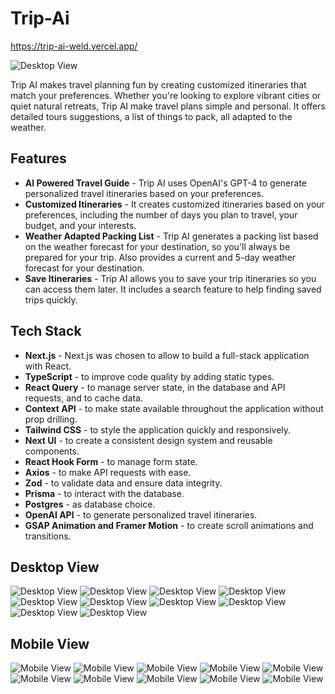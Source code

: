 # Trip-Ai

https://trip-ai-weld.vercel.app/

![Desktop View](public/screenshots/screenshot.png)

Trip AI makes travel planning fun by creating customized itineraries that match your preferences.
Whether you're looking to explore vibrant cities or quiet natural retreats, Trip AI make travel plans simple and personal. It offers detailed tours suggestions, a list of things to pack, all adapted to the weather.

## Features

- **AI Powered Travel Guide** - Trip AI uses OpenAI's GPT-4 to generate personalized travel itineraries based on your preferences.
- **Customized Itineraries** - It creates customized itineraries based on your preferences, including the number of days you plan to travel, your budget, and your interests.
- **Weather Adapted Packing List** - Trip AI generates a packing list based on the weather forecast for your destination, so you'll always be prepared for your trip. Also provides a current and 5-day weather forecast for your destination.
- **Save Itineraries** - Trip AI allows you to save your trip itineraries so you can access them later. It includes a search feature to help finding saved trips quickly.

## Tech Stack

- **Next.js** - Next.js was chosen to allow to build a full-stack application with React.
- **TypeScript** - to improve code quality by adding static types.
- **React Query** - to manage server state, in the database and API requests, and to cache data.
- **Context API** - to make state available throughout the application without prop drilling.
- **Tailwind CSS** - to style the application quickly and responsively.
- **Next UI** - to create a consistent design system and reusable components.
- **React Hook Form** - to manage form state.
- **Axios** - to make API requests with ease.
- **Zod** - to validate data and ensure data integrity.
- **Prisma** - to interact with the database.
- **Postgres** - as database choice.
- **OpenAI API** - to generate personalized travel itineraries.
- **GSAP Animation and Framer Motion** - to create scroll animations and transitions.

## Desktop View

![Desktop View](public/screenshots/desktop/1.png)
![Desktop View](public/screenshots/desktop/2.png)
![Desktop View](public/screenshots/desktop/3.png)
![Desktop View](public/screenshots/desktop/4.png)
![Desktop View](public/screenshots/desktop/5.png)
![Desktop View](public/screenshots/desktop/6.png)
![Desktop View](public/screenshots/desktop/7.png)
![Desktop View](public/screenshots/desktop/8.png)
![Desktop View](public/screenshots/desktop/9.png)
![Desktop View](public/screenshots/desktop/10.png)

## Mobile View
![Mobile View](public/screenshots/mobile/1.png)
![Mobile View](public/screenshots/mobile/2.png)
![Mobile View](public/screenshots/mobile/3.png)
![Mobile View](public/screenshots/mobile/4.png)
![Mobile View](public/screenshots/mobile/5.png)
![Mobile View](public/screenshots/mobile/6.png)
![Mobile View](public/screenshots/mobile/7.png)
![Mobile View](public/screenshots/mobile/8.png)
![Mobile View](public/screenshots/mobile/9.png)
![Mobile View](public/screenshots/mobile/10.png)
